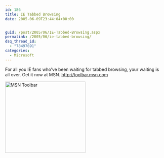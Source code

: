 ```yaml
---
id: 186
title: IE Tabbed Browsing
date: 2005-06-09T23:44:04+00:00


guid: /post/2005/06/IE-Tabbed-Browsing.aspx
permalink: /2005/06/ie-tabbed-browsing/
dsq_thread_id:
  - "78497691"
categories:
  - Microsoft
---
```

<p>For all you IE fans who&rsquo;ve been waiting for tabbed browsing, your waiting is all over. Get it now at MSN. <a href="http://toolbar.msn.com/">http://toolbar.msn.com</a> </p>
<p><img height="230" alt="MSN Toolbar" src="{{ site.url }}{{ site.baseurl }}/wp-content/uploads/contentbinary/tb_art.gif" width="260" border="0" /></p>